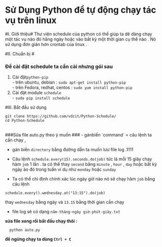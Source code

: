 Sử Dụng Python để tự động chạy tác vụ trên linux
================================================

#I. Giới thiệu#
  Thư viện schedule của python có thể giúp ta dẽ dàng chạy một tác vụ nào đó hằng ngày hoặc vào bất kỳ một thời gian cụ thể nào . Nó sử dụng đơn giản hơn crontab của linux .

#II. Chuẩn bị #
### Để cài đặt schedule ta cần cài nhưng gói sau ###
  1. Cài đặt`python-pip` <br>
    - trên ubuntu, debian : `sudo apt-get install python-pip` <br>
    - trên Fedora, redhat, centos : `sudo yum install python-pip` <br>
  2. Cài đặt module `schedule` <br>
    - `sudo pip install schedule` <br>

#III. Bắt đầu sử dụng
  ```
  git clone https://github.com/vdcit/Python-Schedule/
  cd Python-Schedule 
  ```
<br>  
###Sửa file auto.py theo ý muốn  ###
 - gánbiến `command` = câu lệnh ta cần chạy ,
 
 - gán biến `directory` bằng đường dẫn ta muốn lưư file log .1111

 - Câu lệnh `schedule.every(15).seconds.do(job)` tức là mỗi 15 giây chạy hàm `job` 1 lần . ta có thể thay `second` bằng `minute` , `hour` , `day` hoặc bất kỳ ngày ào đó trong tuần ví dụ như `monday` hoặc `sunday`
 - Ta có thể chỉ định chính xác lúc ngày giờ nào nó sẽ chạy hàm `job` bằng câu lệnh 
```
schedule.every().wednesday.at("13:15").do(job)
```
thay `wednesday` bằng ngày và `13.15` bằng thời gian cần chạy
 - file log sẽ có dạng `năm-tháng-ngày giờ-phút-giây.txt`<br>

**sửa file xong rồi bắt đầu chạy thôi :**<br>
```
  python auto.py
```

**để ngừng chạy ta dùng `Ctrl + C`**

